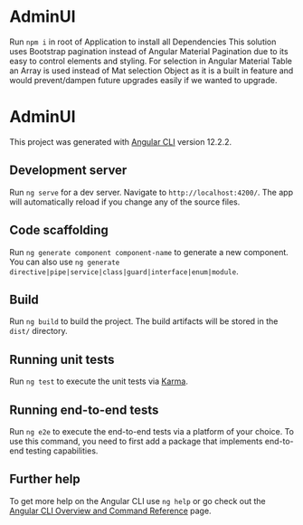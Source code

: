 # AdminUI
Run `npm i` in root of Application to install all Dependencies
This solution uses Bootstrap pagination instead of Angular Material Pagination due to its easy to control elements and styling.
For selection in Angular Material Table an Array is used instead of Mat selection Object as it is a built in feature and would prevent/dampen future upgrades easily if we wanted to upgrade.



# AdminUI

This project was generated with [Angular CLI](https://github.com/angular/angular-cli) version 12.2.2.


## Development server

Run `ng serve` for a dev server. Navigate to `http://localhost:4200/`. The app will automatically reload if you change any of the source files.

## Code scaffolding

Run `ng generate component component-name` to generate a new component. You can also use `ng generate directive|pipe|service|class|guard|interface|enum|module`.

## Build

Run `ng build` to build the project. The build artifacts will be stored in the `dist/` directory.

## Running unit tests

Run `ng test` to execute the unit tests via [Karma](https://karma-runner.github.io).

## Running end-to-end tests

Run `ng e2e` to execute the end-to-end tests via a platform of your choice. To use this command, you need to first add a package that implements end-to-end testing capabilities.

## Further help

To get more help on the Angular CLI use `ng help` or go check out the [Angular CLI Overview and Command Reference](https://angular.io/cli) page.
